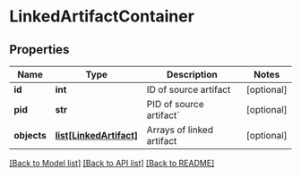 # LinkedArtifactContainer

## Properties
Name | Type | Description | Notes
------------ | ------------- | ------------- | -------------
**id** | **int** | ID of source artifact | [optional] 
**pid** | **str** | PID of source artifact&#x60; | [optional] 
**objects** | [**list[LinkedArtifact]**](LinkedArtifact.md) | Arrays of linked artifact | [optional] 

[[Back to Model list]](../README.md#documentation-for-models) [[Back to API list]](../README.md#documentation-for-api-endpoints) [[Back to README]](../README.md)


